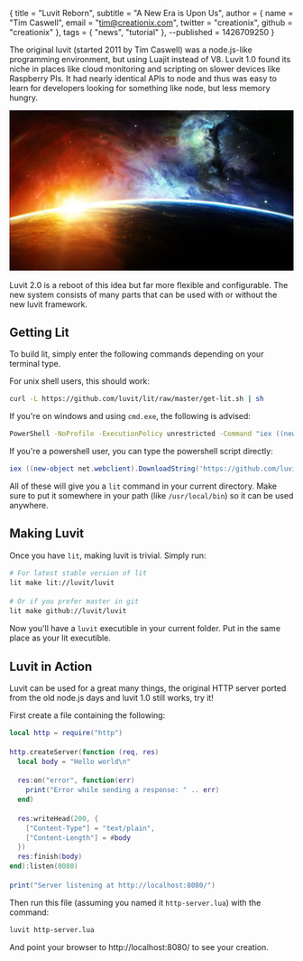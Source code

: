 { title = "Luvit Reborn",
  subtitle = "A New Era is Upon Us",
  author = {
    name = "Tim Caswell",
    email = "tim@creationix.com",
    twitter = "creationix",
    github = "creationix"
  },
  tags = { "news", "tutorial" },
  --published = 1426709250
}

The original luvit (started 2011 by Tim Caswell) was a node.js-like programming
environment, but using Luajit instead of V8. Luvit 1.0 found its niche in
places like cloud monitoring and scripting on slower devices like Raspberry PIs.
It had nearly identical APIs to node and thus was easy to learn for developers
looking for something like node, but less memory hungry.

![](luvit-reborn/a-new-era.jpg)

Luvit 2.0 is a reboot of this idea but far more flexible and configurable. The
new system consists of many parts that can be used with or without the new luvit
framework.

## Getting Lit

To build lit, simply enter the following commands depending on your terminal type.

For unix shell users, this should work:

```sh
curl -L https://github.com/luvit/lit/raw/master/get-lit.sh | sh
```

If you're on windows and using `cmd.exe`, the following is advised:

```bat
PowerShell -NoProfile -ExecutionPolicy unrestricted -Command "iex ((new-object net.webclient).DownloadString('https://github.com/luvit/lit/raw/master/get-lit.ps1'))"
```

If you're a powershell user, you can type the powershell script directly:

```powershell
iex ((new-object net.webclient).DownloadString('https://github.com/luvit/lit/raw/master/get-lit.ps1'))
```

All of these will give you a `lit` command in your current directory.  Make sure to put it somewhere in your path (like `/usr/local/bin`) so it can be used anywhere.

## Making Luvit

Once you have `lit`, making luvit is trivial.  Simply run:

```sh
# For latest stable version of lit
lit make lit://luvit/luvit

# Or if you prefer master in git
lit make github://luvit/luvit
```

Now you'll have a `luvit` executible in your current folder.  Put in the same place as your lit executible.

## Luvit in Action

Luvit can be used for a great many things, the original HTTP server ported from the old node.js days and luvit 1.0 still works, try it!

First create a file containing the following:

```lua
local http = require("http")

http.createServer(function (req, res)
  local body = "Hello world\n"

  res:on("error", function(err)
    print("Error while sending a response: " .. err)
  end)

  res:writeHead(200, {
    ["Content-Type"] = "text/plain",
    ["Content-Length"] = #body
  })
  res:finish(body)
end):listen(8080)

print("Server listening at http://localhost:8080/")
```


Then run this file (assuming you named it `http-server.lua`) with the command:

```sh
luvit http-server.lua
```

And point your browser to http://localhost:8080/ to see your creation.
